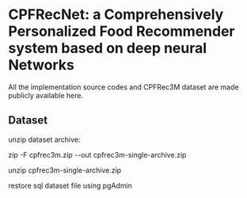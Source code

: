 # CPFRecNet: a Comprehensively Personalized Food Recommender system based on deep neural Networks
All the implementation source codes and CPFRec3M dataset are made publicly available here.

## Dataset
unzip dataset archive:

zip -F cpfrec3m.zip --out cpfrec3m-single-archive.zip

unzip cpfrec3m-single-archive.zip

restore sql dataset file using pgAdmin
